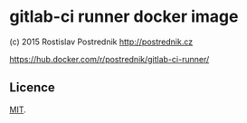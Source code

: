 # gitlab-ci runner docker image

(c) 2015 Rostislav Postrednik http://postrednik.cz

https://hub.docker.com/r/postrednik/gitlab-ci-runner/

## Licence

[MIT](./LICENSE).
